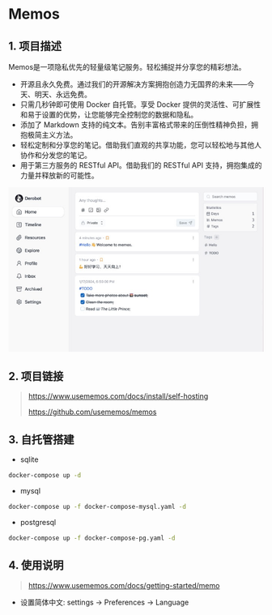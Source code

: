 # Memos
## 1. 项目描述

Memos是一项隐私优先的轻量级笔记服务。轻松捕捉并分享您的精彩想法。
- 开源且永久免费。通过我们的开源解决方案拥抱创造力无国界的未来——今天、明天、永远免费。
- 只需几秒钟即可使用 Docker 自托管。享受 Docker 提供的灵活性、可扩展性和易于设置的优势，让您能够完全控制您的数据和隐私。
- 添加了 Markdown 支持的纯文本。告别丰富格式带来的压倒性精神负担，拥抱极简主义方法。
- 轻松定制和分享您的笔记。借助我们直观的共享功能，您可以轻松地与其他人协作和分发您的笔记。
- 用于第三方服务的 RESTful API。借助我们的 RESTful API 支持，拥抱集成的力量并释放新的可能性。

![homepage](img/homepage.jpg)

## 2. 项目链接

> https://www.usememos.com/docs/install/self-hosting
> 
> https://github.com/usememos/memos

## 3. 自托管搭建
- sqlite
```bash
docker-compose up -d
```
- mysql
```bash
docker-compose up -f docker-compose-mysql.yaml -d
```
- postgresql
```bash
docker-compose up -f docker-compose-pg.yaml -d
```
## 4. 使用说明

> https://www.usememos.com/docs/getting-started/memo

- 设置简体中文: settings -> Preferences -> Language